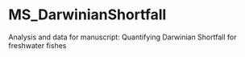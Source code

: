 # MS_DarwinianShortfall
Analysis and data for manuscript: Quantifying Darwinian Shortfall for freshwater fishes 
